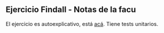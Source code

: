 ## Ejercicio Findall - Notas de la facu

El ejercicio es autoexplicativo, está [acá](./notas.pl). Tiene tests unitarios.